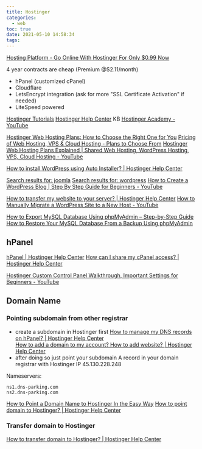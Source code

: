 ```yaml
---
title: Hostinger
categories:
  - web
toc: true
date: 2021-05-10 14:58:34
tags:
---
```


[Hosting Platform - Go Online With Hostinger For Only $0.99 Now](https://www.hostinger.com/)

4 year contracts are cheap (Premium @$2.11/month)

- hPanel (customized cPanel)
- Cloudflare
- LetsEncrypt integration (ask for more "SSL Certificate Activation" if needed)
- LiteSpeed powered

[Hostinger Tutorials](https://www.hostinger.com/tutorials/)
[Hostinger Help Center](https://support.hostinger.com/en/) KB
[Hostinger Academy - YouTube](https://www.youtube.com/channel/UCbNIC-svDbtUOH2qsLnPQPg)

[Hostinger Web Hosting Plans: How to Choose the Right One for You](https://www.hostinger.com/tutorials/how-to-choose-web-hosting-plan)
[Pricing of Web Hosting, VPS & Cloud Hosting - Plans to Choose From](https://www.hostinger.com/pricing)
[Hostinger Web Hosting Plans Explained | Shared Web Hosting, WordPress Hosting, VPS, Cloud Hosting - YouTube](https://www.youtube.com/watch?v=3OwTrSJXBto)

[How to install WordPress using Auto Installer? | Hostinger Help Center](https://support.hostinger.com/en/articles/3220304-how-to-install-wordpress-using-auto-installer)

[Search results for: joomla](https://support.hostinger.com/en/?q=joomla)
[Search results for: wordpress](https://support.hostinger.com/en/?q=wordpress)
[How to Create a WordPress Blog | Step By Step Guide for Beginners - YouTube](https://www.youtube.com/playlist?list=PLN0iSzNpiVQHWFfZjBKB-ewqg29fByYxH)

[How to transfer my website to your server? | Hostinger Help Center](https://support.hostinger.com/en/articles/1583289-how-to-transfer-my-website-to-your-server)
[How to Manually Migrate a WordPress Site to a New Host - YouTube](https://www.youtube.com/watch?v=-V4U23jgeqU)

[How to Export MySQL Database Using phpMyAdmin – Step-by-Step Guide](https://www.hostinger.com/tutorials/export-mysql-database-with-phpmyadmin)
[How to Restore Your MySQL Database From a Backup Using phpMyAdmin](https://www.hostinger.com/tutorials/mysql/restoring-mysql-database-from-backup-phpmyadmin)

## hPanel

[hPanel | Hostinger Help Center](https://support.hostinger.com/en/collections/944773-hpanel)
[How can I share my cPanel access? | Hostinger Help Center](https://support.hostinger.com/en/articles/1575762-how-can-i-share-my-cpanel-access)

[Hostinger Custom Control Panel Walkthrough, Important Settings for Beginners - YouTube](https://www.youtube.com/watch?v=A6U-fnMwwG0)

## Domain Name

### Pointing subdomain from other registrar

- create a subdomain in Hostinger first
  [How to manage my DNS records on hPanel? | Hostinger Help Center](https://support.hostinger.com/en/articles/1583249-how-to-manage-my-dns-records-on-hpanel)  
  [How to add a domain to my account? How to add website? | Hostinger Help Center](https://support.hostinger.com/en/articles/1583214-how-to-add-a-domain-to-my-account-how-to-add-website)
- after doing so just point your subdomain A record in your domain registrar with Hostinger IP 45.130.228.248

Nameservers:

```
ns1.dns-parking.com
ns2.dns-parking.com
```

[How to Point a Domain Name to Hostinger In the Easy Way](https://www.hostinger.com/tutorials/how-to-point-domain-to-hostinger)
[How to point domain to Hostinger? | Hostinger Help Center](https://support.hostinger.com/en/articles/1863967-how-to-point-domain-to-hostinger)

### Transfer domain to Hostinger

[How to transfer domain to Hostinger? | Hostinger Help Center](https://support.hostinger.com/en/articles/1583436-how-to-transfer-domain-to-hostinger)
